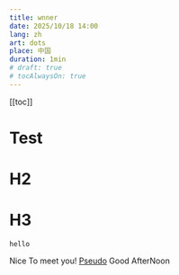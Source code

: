 ```yaml
---
title: wnner
date: 2025/10/18 14:00
lang: zh
art: dots
place: 中国
duration: 1min
# draft: true
# tocAlwaysOn: true
---
```

[[toc]]
# Test
# H2
# H3
<code important-text-red>hello</code>

Nice To meet you!
[Pseudo](https://www.pseudoyu.com/posts/weekly_review_89)
Good AfterNoon
<div mb-10>
<PhotoSlideTemplate class="gap-1!"/>
</div>

<YouTubeEmbed id="0Bh6HBiebfY" noScale/>